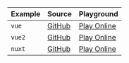 | Example | Source | Playground |
|---|---|---|
| `vue` | [GitHub](https://github.com/pinia-orm/pinia-plugin-orm/tree/main/examples/vue) | [Play Online](https://stackblitz.com/fork/github/pinia-orm/pinia-plugin-orm/tree/main/examples/vue) |
| `vue2` | [GitHub](https://github.com/pinia-orm/pinia-plugin-orm/tree/main/examples/vue2) | [Play Online](https://stackblitz.com/fork/github/pinia-orm/pinia-plugin-orm/tree/main/examples/vue2) |
| `nuxt` | [GitHub](https://github.com/pinia-orm/pinia-plugin-orm/tree/main/examples/nuxt) | [Play Online](https://stackblitz.com/fork/github/pinia-orm/pinia-plugin-orm/tree/main/examples/nuxt) |
